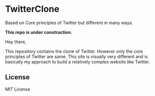 # TwitterClone
Based on Core principles of Twitter but different in many ways.

**This repo is under construction.**

Hey there, 

  This repository contains the clone of Twitter. 
  However only the core principles of Twitter are same. 
  This site is visually very different and is basically my approach to build a relatively complex website like Twitter.
  
## License

  MIT License
